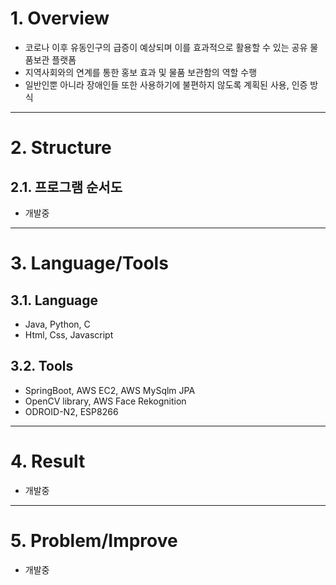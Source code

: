 # 1. Overview
* 코로나 이후 유동인구의 급증이 예상되며 이를 효과적으로 활용할 수 있는 공유 물품보관 플랫폼
* 지역사회와의 연계를 통한 홍보 효과 및 물품 보관함의 역할 수행
* 일반인뿐 아니라 장애인들 또한 사용하기에 불편하지 않도록 계획된 사용, 인증 방식
****
# 2. Structure
## 2.1. 프로그램 순서도
* 개발중

****
# 3. Language/Tools
## 3.1. Language
* Java, Python, C
* Html, Css, Javascript
## 3.2. Tools
* SpringBoot, AWS EC2, AWS MySqlm JPA
* OpenCV library, AWS Face Rekognition
* ODROID-N2, ESP8266
****
# 4. Result
* 개발중
****
# 5. Problem/Improve
* 개발중
